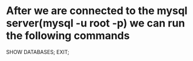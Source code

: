 # After we are connected to the mysql server(mysql -u root -p) we can run the following commands

SHOW DATABASES;
EXIT;
